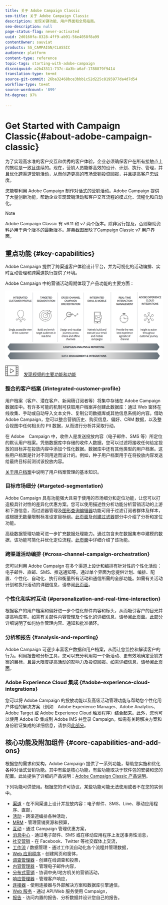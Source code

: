 ```yaml
---
title: 关于 Adobe Campaign Classic
seo-title: 关于 Adobe Campaign Classic
description: 发现关键功能、用户界面和全局指南。
seo-description: null
page-status-flag: never-activated
uuid: 2d0160fa-8328-4ff9-ab91-56e4058f8a99
contentOwner: sauviat
products: SG_CAMPAIGN/CLASSIC
audience: platform
content-type: reference
topic-tags: starting-with-adobe-campaign
discoiquuid: a2b43311-737c-4a3b-a6af-1788879f9414
translation-type: tm+mt
source-git-commit: 26ba32468bce3bbb1c52d225c8195977da4d7d54
workflow-type: tm+mt
source-wordcount: '899'
ht-degree: 97%

---
```



# Get Started with Campaign Classic{#about-adobe-campaign-classic}

为了实现高水准的客户交互和优秀的客户体验，企业必须确保客户在所有接触点上的旅程是一致且连续的。现在，营销人员能够高效的设计、计划、执行、管理，并且优化跨渠道营销活动，从而创造更高的市场营销投资回报，并且提高客户忠诚度。

您能够利用 Adobe Campaign 制作对话式的营销活动。Adobe Campaign 提供了大量创新功能，帮助企业实现营销活动和客户交互流程的模式化、流程化和自动化。

>[!NOTE]
>
>Adobe Campaign Classic 有 v6.11 和 v7 两个版本。除非另行提及，否则帮助资料适用于两个版本的最新版本。屏幕截图反映了Campaign Classic v7 用户界面。

## 重点功能 {#key-capabilities}

Adobe Campaign 提供了跨渠道客户体验设计平台，并为可视化的活动编排、实时互动管理和跨渠道执行提供了环境。

Adobe Campaign 中的营销活动周期体现了产品功能的主要方面：

![](assets/d_ncs_user_emarketing.png)

![](assets/do-not-localize/how-to-video.png) [发现视频的主要功能和功能](https://docs.adobe.com/content/help/en/campaign-classic-learn/tutorials/getting-started/introduction-to-adobe-campaign-classic.html)

### 整合的客户档案 {#integrated-customer-profile}

用户档案（客户、潜在客户、新闻稿订阅者等）将集中存储在 Adobe Campaign 数据库中。有许多可能的机制可获取用户档案并创建此数据库：通过 Web 窗体在线收集、手动或自动导入文本文件、复制公司数据库或其他信息系统的内容。借助 Adobe Campaign，您可以整合营销历史、购买信息、偏好、CRM 数据，以及整合视图中任何相关的 PII 数据，从而进行分析并采取行动。

在 Adobe　Campaign 中，收件人是发送投放内容（电子邮件、SMS 等）所定位的默认用户档案。凭借数据库中存储的收件人数据，您可以过滤将接收任何给定投放的目标并在投放内容中添加个性化数据。数据库中还有其他类型的用户档案。这些用户档案是针对不同用途而设计的。例如，种子用户档案用于在将投放内容发送给最终目标前测试该投放内容。

[关于用户档案](../../platform/using/about-profiles.md)中说明了用户档案管理的基本知识。

### 目标市场细分 {#targeted-segmentation}

Adobe Campaign 具有功能强大且易于使用的市场细分和定位功能，让您可以打造极具针对性的差异化优惠方案。您可以使用描述性分析功能分析营销活动的上游和下游信息，而过滤器管理及[图形查询编辑器](../../platform/using/about-queries-in-campaign.md)功能可用于过滤订阅者群体及样本，或根据无数量限制标准设定目标组。[此页面](../../reporting/using/about-descriptive-analysis.md)及[创建过滤器](../../platform/using/creating-filters.md)部分中介绍了分析和定位功能。

高级数据管理功能可进一步扩充数据处理能力。通过包含未在数据集市中建模的数据，该功能可简化并优化定位流程。[此页面](../../workflow/using/targeting-data.md#data-management)中详细介绍了该功能。

### 跨渠道活动编排 {#cross-channel-campaign-orchestration}

您可以利用 Adobe Campaign 在多个渠道上设计和编排有针对性的个性化活动：电子邮件、直邮、SMS、推送通知等。通过单个界面为您提供计划、编排、配置、个性化、自动化、执行和衡量所有活动和通信所需的全部功能。如需有关活动计划和执行活动的详细信息，请参阅[此页面](../../campaign/using/setting-up-marketing-campaigns.md)。

### 个性化和实时互动 {#personalization-and-real-time-interaction}

根据客户的用户档案和偏好进一步个性化邮件内容和标头，从而吸引客户的目光并提高响应率。如需有关邮件内容管理及个性化的详细信息，请参阅[此页面](../../delivery/using/about-personalization.md)。[此部分](../../campaign/using/about-marketing-resource-management.md)详细说明了如何协作管理内容、通知和批准循环。

### 分析和报告 {#analysis-and-reporting}

Adobe Campaign 可逐步丰富客户数据和用户档案，从而让您监控和解读客户的行为。利用报告和分析工具，您可以充分利用每一个新活动、更有效地确定营销方案的目标，且最大限度提高活动的影响力及投资回报。如需详细信息，请参阅[此页面](../../reporting/using/delivery-reports.md)。

### Adobe Experience Cloud 集成 {#adobe-experience-cloud-integrations}

您可以将 Adobe Campaign 的投放功能以及高级活动管理功能与帮助您个性化用户体验的解决方案（例如　Adobe Experience Manager、Adobe Analytics、Adobe Target 或 Adobe Experience Cloud 触发程序）结合起来。此外，您也可以使用 Adobe ID 集成到 Adobe IMS 并登录 Campaign。如需有关跨解决方案和身份验证集成的详细信息，请参阅[此部分](../../integrations/using/about-adobe-id.md)。

## 核心功能及附加组件 {#core-capabilities-and-add-ons}

根据您的需求和架构，Adobe Campaign 提供了一系列功能，帮助您实施和优化各种对话式营销功能。其中有些是核心功能，有些功能取决于软件包的安装和您的配置。此处提供了详细的产品说明：[Adobe Campaign Classic 产品说明](https://helpx.adobe.com/legal/product-descriptions/adobe-campaign-classic---product-description.html)。

下列功能可供使用。根据您的许可协议，某些功能可能无法使用或者不在您的实例中。

* [渠道](../../delivery/using/steps-about-delivery-creation-steps.md) - 在不同渠道上设计并投放内容：电子邮件、SMS、Line、移动应用程序、直邮，
* [活动](../../campaign/using/designing-marketing-campaigns.md) - 跨渠道编排各种活动，
* [MRM](../../campaign/using/about-marketing-resource-management.md) - 管理营销资源和预算，
* [互动](../../interaction/using/interaction-and-offer-management.md) - 通过 Campaign 管理优惠方案，
* [消息中心](../../message-center/using/about-transactional-messaging.md) - 通过电子邮件、SMS 或在移动应用程序上发送事务性消息，
* [社交营销](../../social/using/about-social-marketing.md) - 在 Facebook、Twitter 等社交媒体上交流，
* [工作流](../../workflow/using/about-workflows.md) / 数据管理 - 通过工作流自动化各个流程并管理数据，
* [Web 应用程序](../../web/using/about-web-applications.md) - 创建网页和窗体，
* [调查管理器](../../web/using/about-surveys.md) - 创建在线调查和投票，
* [内容管理器](../../delivery/using/about-content-management.md) - 管理电子邮件内容，
* [分布式营销](../../campaign/using/about-distributed-marketing.md) - 协调中央/地方机关的营销活动，
* [响应管理器](../../campaign/using/about-response-manager.md) - 管理客户响应，
* [连接器](../../platform/using/about-connectors.md) - 使用连接器与外部解决方案和数据库引擎通信，
* [Web 服务](../../configuration/using/about-web-services.md) - 通过 API/Web 服务使用 Campaign，
* [报告](../../reporting/using/about-adobe-campaign-reporting-tools.md) - 访问内置的报告、分析数据并设计您自己的报告。


